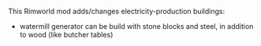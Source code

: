 This Rimworld mod adds/changes electricity-production buildings:
- watermill generator can be build with stone blocks and steel, in addition to wood (like butcher tables)
